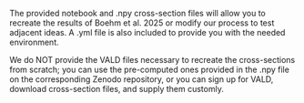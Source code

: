 The provided notebook and .npy cross-section files will allow you to recreate the results of Boehm et al. 2025 or modify our process to test adjacent ideas.
A .yml file is also included to provide you with the needed environment.

We do NOT provide the VALD files necessary to recreate the cross-sections from scratch; you can use the pre-computed ones provided in the .npy file on the corresponding Zenodo repository, or you can sign up for VALD, download cross-section files, and supply them customly.
